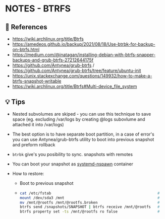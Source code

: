 NOTES - BTRFS
======

## 📌 References

- https://wiki.archlinux.org/title/Btrfs
- https://amedeos.github.io/backup/2021/08/18/Use-btrbk-for-backup-on-btrfs.html
- https://medium.com/@inatagan/installing-debian-with-btrfs-snapper-backups-and-grub-btrfs-27212644175f
- https://github.com/Antynea/grub-btrfs / https://github.com/Antynea/grub-btrfs/tree/feature/ubuntu-init
- https://unix.stackexchange.com/questions/149932/how-to-make-a-btrfs-snapshot-writable
- https://wiki.archlinux.org/title/Btrfs#Multi-device_file_system 

## 💡 Tips

  - Nested subvolumes are skiped - you can use this technique to save space (eg. excluding /var/logs by creating @logs subovlume and attached it into /var/logs)
  - The best option is to have separate boot partition, in a case of error's you can use Antynea/grub-btrfs utility to boot into previous snapshot and preform rollback
  - `btrbk` give's you posibility to sync. snapshots with remotes
  - You can boot your snapshot as [systemd-nspawn](https://wiki.archlinux.org/title/Systemd-nspawn#Use_Btrfs_subvolume_as_container_root) container

  - How to restore:
    
    - Boot to previous snapshot
    - ```sh
      cat /etc/fstab                                                # search for partition which is mounted as /
      mount /dev/sda3 /mnt                                          # mount this partition into /mnt
      mv /mnt/@rootfs /mnt/@rootfs.broken                           # move broken subvolume into *.broken
      btrfs send /snapshots/SNAPSHOT | btrfs receive /mnt/@rootfs   # send our backup snapshot into @rootfs
      btrfs property set -ts /mnt/@rootfs ro false                  # make sure that rootfs subvolume is in Read Write mode
      ```
